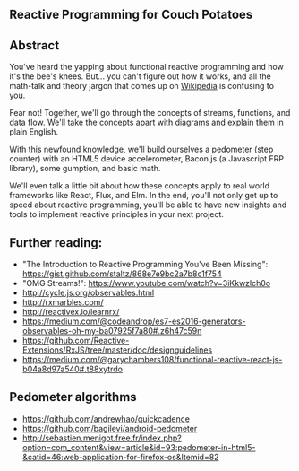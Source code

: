 Reactive Programming for Couch Potatoes
---------------------------------------

## Abstract

You've heard the yapping about functional reactive programming and how it's the bee's knees.
But... you can't figure out how it works, and all the math-talk and theory jargon that comes up on [Wikipedia](https://en.wikipedia.org/wiki/Functional_reactive_programming) is confusing to you.

Fear not! Together, we'll go through the concepts of streams, functions, and data flow.
We'll take the concepts apart with diagrams and explain them in plain English.

With this newfound knowledge, we'll build ourselves a pedometer (step counter) with
an HTML5 device accelerometer, Bacon.js (a Javascript FRP library), some gumption, and basic math.

We'll even talk a little bit about how these concepts apply to real
world frameworks like React, Flux, and Elm. In the end, you'll not only
get up to speed about reactive programming, you'll be able to have new insights and tools
to implement reactive principles in your next project.


## Further reading:

* "The Introduction to Reactive Programming You've Been Missing": https://gist.github.com/staltz/868e7e9bc2a7b8c1f754
* "OMG Streams!": https://www.youtube.com/watch?v=3iKkwzlch0o
* http://cycle.js.org/observables.html
* http://rxmarbles.com/
* http://reactivex.io/learnrx/
* https://medium.com/@codeandrop/es7-es2016-generators-observables-oh-my-ba07925f7a80#.z6h47c59n
* https://github.com/Reactive-Extensions/RxJS/tree/master/doc/designguidelines
* https://medium.com/@garychambers108/functional-reactive-react-js-b04a8d97a540#.t88xytrdo


## Pedometer algorithms

* https://github.com/andrewhao/quickcadence
* https://github.com/bagilevi/android-pedometer
* http://sebastien.menigot.free.fr/index.php?option=com_content&view=article&id=93:pedometer-in-html5-&catid=46:web-application-for-firefox-os&Itemid=82
